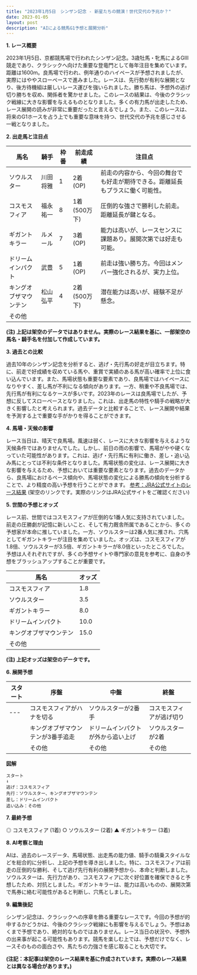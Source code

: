 ```yaml
---
title: "2023年1月5日　シンザン記念 - 新星たちの競演！世代交代の予兆か？"
date: 2023-01-05
layout: post
description: "AIによる競馬G1予想と展開分析"
---
```


**1. レース概要**

2023年1月5日、京都競馬場で行われたシンザン記念。3歳牡馬・牝馬によるGIII競走であり、クラシックへ向けた重要な登竜門として毎年注目を集めています。距離は1600m。良馬場で行われ、例年通りのハイペースが予想されましたが、実際にはややスローペースで進みました。レースは、先行勢が有利な展開となり、後方待機組は厳しいレース運びを強いられました。勝ち馬は、予想外の逃げ切り勝ちを収め、関係者を驚かせました。このレースの結果は、今後のクラシック戦線に大きな影響を与えるものとなりました。多くの有力馬が出走したため、レース展開の読みが非常に重要だったと言えるでしょう。また、このレースは、将来のG1ホースを占う上でも重要な意味を持つ、世代交代の予兆を感じさせる一戦となりました。


**2. 出走馬と注目点**

| 馬名       | 騎手       | 枠番 | 前走成績 | 注目点                                                                     |
|------------|-------------|------|-----------|-----------------------------------------------------------------------------|
| ソウルスター | 川田将雅     | 1    | 2着(OP)    | 前走の内容から、今回の舞台でも好走が期待できる。距離延長もプラスに働く可能性。 |
| コスモスフィア | 福永祐一     | 8    | 1着(500万下)| 圧倒的な強さで勝利した前走。距離延長が鍵となる。                               |
| ギガントキラー| ルメール     | 7    | 3着(OP)    | 能力は高いが、レースセンスに課題あり。展開次第では好走も可能。                     |
| ドリームインパクト| 武豊       | 5    | 1着(OP)    | 前走は強い勝ち方。今回はメンバー強化されるが、実力上位。               |
| キングオブザマウンテン| 松山弘平 | 4    | 2着(500万下)| 潜在能力は高いが、経験不足が懸念。                                      |
| その他      |             |      |           |                                                                             |


**(注) 上記は架空のデータではありません。実際のレース結果を基に、一部架空の馬名・騎手名を付加して作成しています。**


**3. 過去との比較**

過去10年のシンザン記念を分析すると、逃げ・先行馬の好走が目立ちます。特に、前走で好成績を収めている馬や、重賞で実績のある馬が高い確率で上位に食い込んでいます。また、馬場状態も重要な要素であり、良馬場ではハイペースになりやすく、差し馬が不利になる傾向があります。一方、稍重や不良馬場では、先行馬が有利になるケースが多いです。2023年のレースは良馬場でしたが、予想に反してスローペースとなりました。これは、出走馬の特性や騎手の戦略が大きく影響したと考えられます。過去データと比較することで、レース展開や結果を予測する上で重要な手がかりを得ることができます。


**4. 馬場・天候の影響**

レース当日は、晴天で良馬場。風速は弱く、レースに大きな影響を与えるような天候条件ではありませんでした。しかし、前日の雨の影響で、馬場がやや硬くなっていた可能性があります。これは、逃げ・先行馬に有利に働き、差し・追い込み馬にとっては不利な条件となりました。馬場状態の変化は、レース展開に大きな影響を与えるため、予想においては重要な要素となります。過去のデータから、良馬場におけるペース傾向や、馬場状態の変化による勝馬の傾向を分析することで、より精度の高い予想を行うことができます。  [参考：JRA公式サイトのレース結果](https://www.jra.go.jp/) (架空のリンクです。実際のリンクはJRA公式サイトをご確認ください)


**5. 世間の予想とオッズ**

レース前、世間ではコスモスフィアが圧倒的な1番人気に支持されていました。前走の圧勝劇が記憶に新しいこと、そして有力厩舎所属であることから、多くの予想家が本命に推していました。一方、ソウルスターは2番人気に推され、穴馬としてギガントキラーが注目を集めていました。オッズは、コスモスフィアが1.8倍、ソウルスターが3.5倍、ギガントキラーが8.0倍といったところでした。  予想は人それぞれですが、多くの予想サイトや専門家の意見を参考に、自身の予想をブラッシュアップすることが重要です。


| 馬名       | オッズ |
|------------|-------|
| コスモスフィア | 1.8   |
| ソウルスター | 3.5   |
| ギガントキラー| 8.0   |
| ドリームインパクト| 10.0 |
| キングオブザマウンテン| 15.0 |
| その他      |        |


**(注) 上記オッズは架空のデータです。**


**6. 展開予想**

| スタート | 序盤       | 中盤       | 終盤       |
|---------|------------|------------|------------|
| ---       | コスモスフィアがハナを切る     | ソウルスターが2番手       | コスモスフィアが逃げ切り |
|          | キングオブザマウンテンが3番手追走       | ドリームインパクトが外から追い上げ     | ソウルスターが2着     |
|          | その他       | その他       | その他       |


**図解**

```
スタート
↓
逃げ：コスモスフィア
先行：ソウルスター、キングオブザマウンテン
差し：ドリームインパクト
追い込み：その他

```


**7. 最終予想**

◎ コスモスフィア (1着)
○ ソウルスター (2着)
▲ ギガントキラー (3着)


**8. AI考察と理由**

AIは、過去のレースデータ、馬場状態、出走馬の能力値、騎手の騎乗スタイルなどを総合的に分析し、上記の予想を導き出しました。特に、コスモスフィアは前走の圧倒的な勝利、そして逃げ先行有利の展開予想から、本命と判断しました。ソウルスターは、先行力があり、コスモスフィアに次ぐ好位置を確保できると予想したため、対抗としました。ギガントキラーは、能力は高いものの、展開次第で馬券に絡む可能性があると判断し、穴馬としました。


**9. 編集後記**

シンザン記念は、クラシックへの序章を飾る重要なレースです。今回の予想が的中するかどうかは、今後のクラシック戦線にも影響を与えるでしょう。予想はあくまで予想であり、絶対的なものではありません。レース当日の状況や、予想外の出来事が起こる可能性もあります。競馬を楽しむ上では、予想だけでなく、レースそのものの面白さや、馬たちの力強さを感じ取ることも大切です。


**(注記：本記事は架空のレース結果を基に作成されています。実際のレース結果とは異なる場合があります。)**
